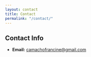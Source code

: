 ```yaml
---
layout: contact
title: Contact
permalink: "/contact/"
---
```


## Contact Info

- **Email:** <a href="mailto:camachofrancine@gmail.com">camachofrancine@gmail.com</a>

<!--
- **Phone:** 
- **Address:** 
-->
